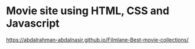# Movie site using HTML, CSS and Javascript

https://abdalrahman-abdalnasir.github.io/Filmlane-Best-movie-collections/

